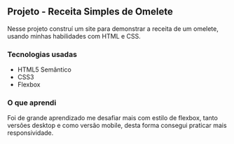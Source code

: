 #

## Projeto - Receita Simples de Omelete 
  Nesse projeto construí um site para demonstrar a receita de um omelete, usando minhas habilidades com HTML e CSS. 

### Tecnologias usadas

- HTML5 Semântico 
- CSS3 
- Flexbox

### O que aprendi 
 
 Foi de grande aprendizado me desafiar mais com estilo de flexbox, tanto versões desktop e como versão mobile, desta forma consegui praticar mais responsividade. 



